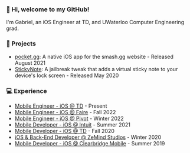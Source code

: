 ### 👋 Hi, welcome to my GitHub!
I'm Gabriel, an iOS Engineer at TD, and UWaterloo Computer Engineering grad.

### 📱 Projects
* [pocket.gg](https://apps.apple.com/app/id1576064097): A native iOS app for the smash.gg website - Released August 2021
* [StickyNote](https://repo.twickd.com/get/com.twickd.gabriel-siu.stickynote): A jailbreak tweak that adds a virtual sticky note to your device's lock screen - Released May 2020

### 💻 Experience
* [Mobile Engineer - iOS @ TD](https://www.td.com) - Present
* [Mobile Engineer - iOS @ Faire](https://www.faire.com) - Fall 2022
* [Mobile Engineer - iOS @ Pivot](https://pivot.co) - Winter 2022
* [Mobile Developer - iOS @ Intuit](https://www.intuit.com) - Summer 2021
* [Mobile Developer - iOS @ TD](https://www.td.com) - Fall 2020
* [iOS & Back-End Developer @ ZeMind Studios](https://www.zemind.ca) - Winter 2020
* [Mobile Developer - iOS @ Clearbridge Mobile](https://clearbridgemobile.com) - Summer 2019
